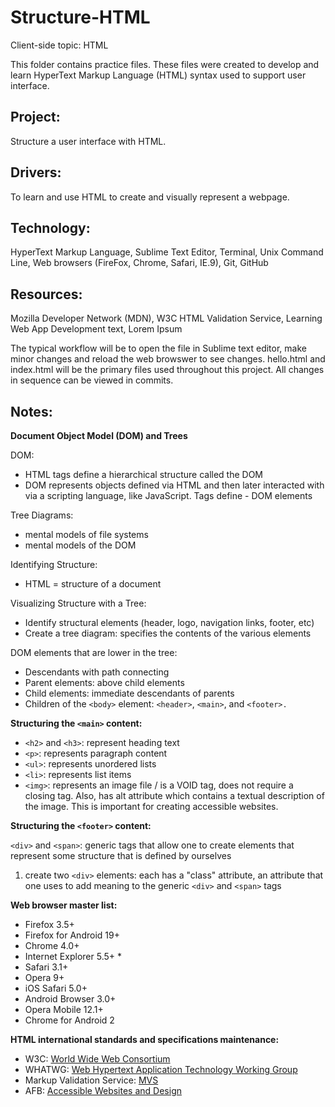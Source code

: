 # Structure-HTML
Client-side topic: HTML

This folder contains practice files.  These files were created to develop and learn HyperText Markup Language (HTML) syntax used to support user interface.

## Project: 
Structure a user interface with HTML.

## Drivers: 
To learn and use HTML to create and visually represent a webpage.

## Technology:  
HyperText Markup Language, Sublime Text Editor, Terminal, Unix Command Line, Web browsers (FireFox, Chrome, Safari, IE.9), Git, GitHub  

## Resources: 
Mozilla Developer Network (MDN), W3C HTML Validation Service, Learning Web App Development text, Lorem Ipsum

The typical workflow will be to open the file in Sublime text editor, make minor changes and reload the web browswer to see changes.  hello.html and index.html will be the primary files used throughout this project.  All changes in sequence can be viewed in commits.

## Notes:

**Document Object Model (DOM) and Trees**

DOM:
- HTML tags define a hierarchical structure called the DOM
- DOM represents objects defined via HTML and then later interacted with via a scripting language, like JavaScript. Tags define - DOM elements

Tree Diagrams:
- mental models of file systems
- mental models of the DOM

Identifying Structure:
- HTML = structure of a document

Visualizing Structure with a Tree:
- Identify structural elements (header, logo, navigation links, footer, etc)
- Create a tree diagram: specifies the contents of the various elements

DOM elements that are lower in the tree: 
- Descendants with path connecting
- Parent elements: above child elements
- Child elements: immediate descendants of parents
- Children of the `<body>` element: `<header>`, `<main>`, and `<footer>.`

**Structuring the `<main>` content:**

* `<h2>` and `<h3>`: represent heading text
* `<p>`:  represents paragraph content
* `<ul>`: represents unordered lists
* `<li>`: represents list items
* `<img>`: represents an image file / is a VOID tag, does not require a closing tag. Also, has alt attribute which contains a textual description of the image. This is important for creating accessible websites.

**Structuring the `<footer>` content:**

`<div>` and `<span>`: generic tags that allow one to create elements that represent some structure that is defined by ourselves

1. create two `<div>` elements: each has a "class" attribute, an attribute that one uses to add meaning to the generic `<div>` and `<span>` tags
 


**Web browser master list:**
* Firefox 3.5+
* Firefox for Android 19+
* Chrome 4.0+
* Internet Explorer 5.5+ *
* Safari 3.1+
* Opera 9+
* iOS Safari 5.0+
* Android Browser 3.0+
* Opera Mobile 12.1+
* Chrome for Android 2

**HTML international standards and specifications maintenance:**
* W3C: [World Wide Web Consortium](http://www.w3.org/)
* WHATWG: [Web Hypertext Application Technology Working Group](http://www.whatwg.org/)
* Markup Validation Service: [MVS](http://validator.w3.org/)
* AFB: [Accessible Websites and Design](http://www.afb.org/info/programs-and-services/technology-evaluation/creating-accessible-websites/123)
